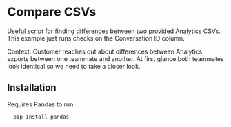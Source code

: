 # Compare CSVs

Useful script for finding differences between two provided Analytics CSVs. This example just runs checks on the Conversation ID column.

Context: Customer reaches out about differences between Analytics exports between one teammate and another. At first glance both teammates look identical so we need to take a closer look.



## Installation

Requires Pandas to run

```bash
  pip install pandas
```
    